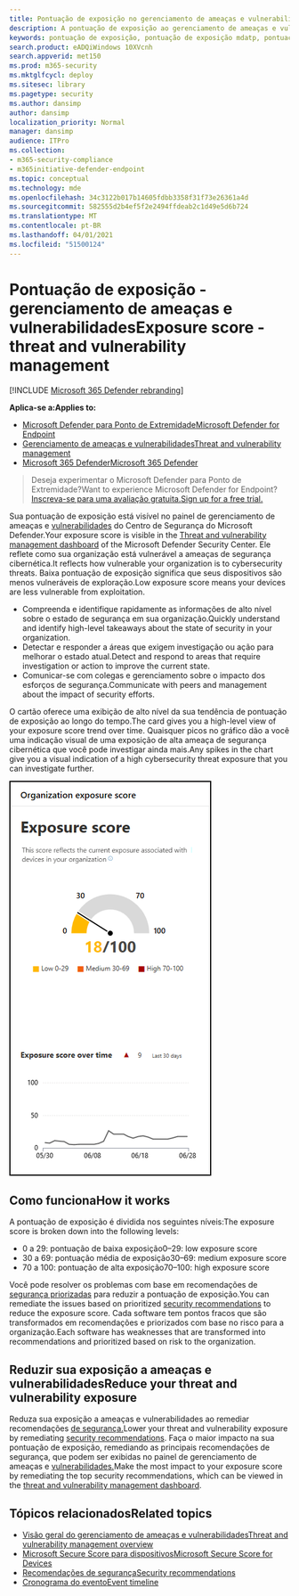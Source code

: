 ```yaml
---
title: Pontuação de exposição no gerenciamento de ameaças e vulnerabilidades
description: A pontuação de exposição ao gerenciamento de ameaças e vulnerabilidades reflete como sua organização está vulnerável a ameaças de segurança cibernética.
keywords: pontuação de exposição, pontuação de exposição mdatp, pontuação de exposição de tvm mdatp, pontuação de exposição da organização, pontuação de exposição da organização de tvm, gerenciamento de ameaças e vulnerabilidades, Microsoft Defender para Ponto de Extremidade
search.product: eADQiWindows 10XVcnh
search.appverid: met150
ms.prod: m365-security
ms.mktglfcycl: deploy
ms.sitesec: library
ms.pagetype: security
ms.author: dansimp
author: dansimp
localization_priority: Normal
manager: dansimp
audience: ITPro
ms.collection:
- m365-security-compliance
- m365initiative-defender-endpoint
ms.topic: conceptual
ms.technology: mde
ms.openlocfilehash: 34c3122b017b14605fdbb3358f31f73e26361a4d
ms.sourcegitcommit: 582555d2b4ef5f2e2494ffdeab2c1d49e5d6b724
ms.translationtype: MT
ms.contentlocale: pt-BR
ms.lasthandoff: 04/01/2021
ms.locfileid: "51500124"
---
```

# <a name="exposure-score---threat-and-vulnerability-management"></a><span data-ttu-id="5b8b6-104">Pontuação de exposição - gerenciamento de ameaças e vulnerabilidades</span><span class="sxs-lookup"><span data-stu-id="5b8b6-104">Exposure score - threat and vulnerability management</span></span>

[!INCLUDE [Microsoft 365 Defender rebranding](../../includes/microsoft-defender.md)]

<span data-ttu-id="5b8b6-105">**Aplica-se a:**</span><span class="sxs-lookup"><span data-stu-id="5b8b6-105">**Applies to:**</span></span>

- [<span data-ttu-id="5b8b6-106">Microsoft Defender para Ponto de Extremidade</span><span class="sxs-lookup"><span data-stu-id="5b8b6-106">Microsoft Defender for Endpoint</span></span>](https://go.microsoft.com/fwlink/?linkid=2154037)
- [<span data-ttu-id="5b8b6-107">Gerenciamento de ameaças e vulnerabilidades</span><span class="sxs-lookup"><span data-stu-id="5b8b6-107">Threat and vulnerability management</span></span>](next-gen-threat-and-vuln-mgt.md)
- [<span data-ttu-id="5b8b6-108">Microsoft 365 Defender</span><span class="sxs-lookup"><span data-stu-id="5b8b6-108">Microsoft 365 Defender</span></span>](https://go.microsoft.com/fwlink/?linkid=2118804)

><span data-ttu-id="5b8b6-109">Deseja experimentar o Microsoft Defender para Ponto de Extremidade?</span><span class="sxs-lookup"><span data-stu-id="5b8b6-109">Want to experience Microsoft Defender for Endpoint?</span></span> [<span data-ttu-id="5b8b6-110">Inscreva-se para uma avaliação gratuita.</span><span class="sxs-lookup"><span data-stu-id="5b8b6-110">Sign up for a free trial.</span></span>](https://www.microsoft.com/microsoft-365/windows/microsoft-defender-atp?ocid=docs-wdatp-portaloverview-abovefoldlink)

<span data-ttu-id="5b8b6-111">Sua pontuação de exposição está visível no painel de gerenciamento de ameaças e [vulnerabilidades](tvm-dashboard-insights.md) do Centro de Segurança do Microsoft Defender.</span><span class="sxs-lookup"><span data-stu-id="5b8b6-111">Your exposure score is visible in the [Threat and vulnerability management dashboard](tvm-dashboard-insights.md) of the Microsoft Defender Security Center.</span></span> <span data-ttu-id="5b8b6-112">Ele reflete como sua organização está vulnerável a ameaças de segurança cibernética.</span><span class="sxs-lookup"><span data-stu-id="5b8b6-112">It reflects how vulnerable your organization is to cybersecurity threats.</span></span> <span data-ttu-id="5b8b6-113">Baixa pontuação de exposição significa que seus dispositivos são menos vulneráveis de exploração.</span><span class="sxs-lookup"><span data-stu-id="5b8b6-113">Low exposure score means your devices are less vulnerable from exploitation.</span></span>

- <span data-ttu-id="5b8b6-114">Compreenda e identifique rapidamente as informações de alto nível sobre o estado de segurança em sua organização.</span><span class="sxs-lookup"><span data-stu-id="5b8b6-114">Quickly understand and identify high-level takeaways about the state of security in your organization.</span></span>
- <span data-ttu-id="5b8b6-115">Detectar e responder a áreas que exigem investigação ou ação para melhorar o estado atual.</span><span class="sxs-lookup"><span data-stu-id="5b8b6-115">Detect and respond to areas that require investigation or action to improve the current state.</span></span>
- <span data-ttu-id="5b8b6-116">Comunicar-se com colegas e gerenciamento sobre o impacto dos esforços de segurança.</span><span class="sxs-lookup"><span data-stu-id="5b8b6-116">Communicate with peers and management about the impact of security efforts.</span></span>

<span data-ttu-id="5b8b6-117">O cartão oferece uma exibição de alto nível da sua tendência de pontuação de exposição ao longo do tempo.</span><span class="sxs-lookup"><span data-stu-id="5b8b6-117">The card gives you a high-level view of your exposure score trend over time.</span></span> <span data-ttu-id="5b8b6-118">Quaisquer picos no gráfico dão a você uma indicação visual de uma exposição de alta ameaça de segurança cibernética que você pode investigar ainda mais.</span><span class="sxs-lookup"><span data-stu-id="5b8b6-118">Any spikes in the chart give you a visual indication of a high cybersecurity threat exposure that you can investigate further.</span></span>

![Cartão de pontuação de exposição](images/tvm_exp_score.png)

## <a name="how-it-works"></a><span data-ttu-id="5b8b6-120">Como funciona</span><span class="sxs-lookup"><span data-stu-id="5b8b6-120">How it works</span></span>

<span data-ttu-id="5b8b6-121">A pontuação de exposição é dividida nos seguintes níveis:</span><span class="sxs-lookup"><span data-stu-id="5b8b6-121">The exposure score is broken down into the following levels:</span></span>

- <span data-ttu-id="5b8b6-122">0 a 29: pontuação de baixa exposição</span><span class="sxs-lookup"><span data-stu-id="5b8b6-122">0–29: low exposure score</span></span>
- <span data-ttu-id="5b8b6-123">30 a 69: pontuação média de exposição</span><span class="sxs-lookup"><span data-stu-id="5b8b6-123">30–69: medium exposure score</span></span>
- <span data-ttu-id="5b8b6-124">70 a 100: pontuação de alta exposição</span><span class="sxs-lookup"><span data-stu-id="5b8b6-124">70–100: high exposure score</span></span>

<span data-ttu-id="5b8b6-125">Você pode resolver os problemas com base em recomendações de [segurança priorizadas](tvm-security-recommendation.md) para reduzir a pontuação de exposição.</span><span class="sxs-lookup"><span data-stu-id="5b8b6-125">You can remediate the issues based on prioritized [security recommendations](tvm-security-recommendation.md) to reduce the exposure score.</span></span> <span data-ttu-id="5b8b6-126">Cada software tem pontos fracos que são transformados em recomendações e priorizados com base no risco para a organização.</span><span class="sxs-lookup"><span data-stu-id="5b8b6-126">Each software has weaknesses that are transformed into recommendations and prioritized based on risk to the organization.</span></span>

## <a name="reduce-your-threat-and-vulnerability-exposure"></a><span data-ttu-id="5b8b6-127">Reduzir sua exposição a ameaças e vulnerabilidades</span><span class="sxs-lookup"><span data-stu-id="5b8b6-127">Reduce your threat and vulnerability exposure</span></span>

<span data-ttu-id="5b8b6-128">Reduza sua exposição a ameaças e vulnerabilidades ao remediar recomendações [de segurança.](tvm-security-recommendation.md)</span><span class="sxs-lookup"><span data-stu-id="5b8b6-128">Lower your threat and vulnerability exposure by remediating [security recommendations](tvm-security-recommendation.md).</span></span> <span data-ttu-id="5b8b6-129">Faça o maior impacto na sua pontuação de exposição, remediando as principais recomendações de segurança, que podem ser exibidas no painel de gerenciamento de ameaças e [vulnerabilidades.](tvm-dashboard-insights.md)</span><span class="sxs-lookup"><span data-stu-id="5b8b6-129">Make the most impact to your exposure score by remediating the top security recommendations, which can be viewed in the [threat and vulnerability management dashboard](tvm-dashboard-insights.md).</span></span>

## <a name="related-topics"></a><span data-ttu-id="5b8b6-130">Tópicos relacionados</span><span class="sxs-lookup"><span data-stu-id="5b8b6-130">Related topics</span></span>

- [<span data-ttu-id="5b8b6-131">Visão geral do gerenciamento de ameaças e vulnerabilidades</span><span class="sxs-lookup"><span data-stu-id="5b8b6-131">Threat and vulnerability management overview</span></span>](next-gen-threat-and-vuln-mgt.md)
- [<span data-ttu-id="5b8b6-132">Microsoft Secure Score para dispositivos</span><span class="sxs-lookup"><span data-stu-id="5b8b6-132">Microsoft Secure Score for Devices</span></span>](tvm-microsoft-secure-score-devices.md)
- [<span data-ttu-id="5b8b6-133">Recomendações de segurança</span><span class="sxs-lookup"><span data-stu-id="5b8b6-133">Security recommendations</span></span>](tvm-security-recommendation.md)
- [<span data-ttu-id="5b8b6-134">Cronograma do evento</span><span class="sxs-lookup"><span data-stu-id="5b8b6-134">Event timeline</span></span>](threat-and-vuln-mgt-event-timeline.md)
